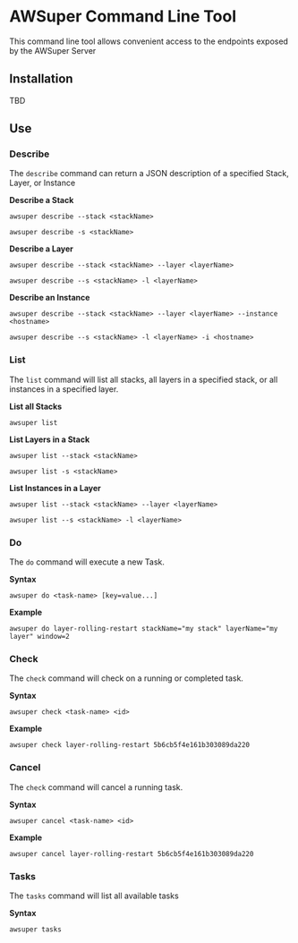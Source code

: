 # AWSuper Command Line Tool

This command line tool allows convenient access to the endpoints exposed by the AWSuper Server

## Installation

TBD

## Use

### Describe

The `describe` command can return a JSON description of a specified Stack, Layer, or Instance

**Describe a Stack**
```shell
awsuper describe --stack <stackName>

awsuper describe -s <stackName>
```

**Describe a Layer**
```shell
awsuper describe --stack <stackName> --layer <layerName>

awsuper describe --s <stackName> -l <layerName>
```

**Describe an Instance**
```shell
awsuper describe --stack <stackName> --layer <layerName> --instance <hostname>

awsuper describe --s <stackName> -l <layerName> -i <hostname>
```

### List

The `list` command will list all stacks, all layers in a specified stack, or all instances in a specified layer.

**List all Stacks**
```shell
awsuper list
```

**List Layers in a Stack**
```shell
awsuper list --stack <stackName>

awsuper list -s <stackName>
```

**List Instances in a Layer**
```shell
awsuper list --stack <stackName> --layer <layerName>

awsuper list --s <stackName> -l <layerName>
```

### Do

The `do` command will execute a new Task.

**Syntax**
```shell
awsuper do <task-name> [key=value...]
```

**Example**
```shell
awsuper do layer-rolling-restart stackName="my stack" layerName="my layer" window=2
```

### Check

The `check` command will check on a running or completed task.

**Syntax**
```shell
awsuper check <task-name> <id>
```

**Example**
```shell
awsuper check layer-rolling-restart 5b6cb5f4e161b303089da220
```

### Cancel

The `check` command will cancel a running task.

**Syntax**
```shell
awsuper cancel <task-name> <id>
```

**Example**
```shell
awsuper cancel layer-rolling-restart 5b6cb5f4e161b303089da220
```

### Tasks

The `tasks` command will list all available tasks

**Syntax**
```shell
awsuper tasks
```